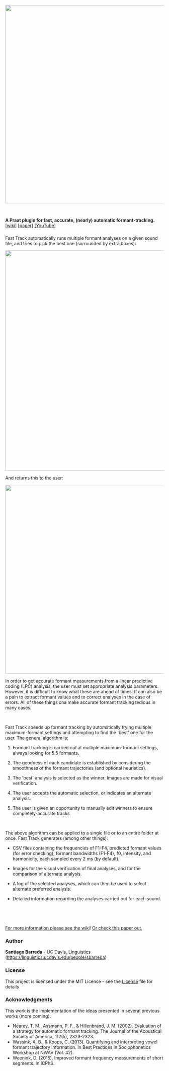 

<p align="center">
<img src="https://github.com/santiagobarreda/FastTrack/blob/master/docs/fasttrack.png?raw=true" width=630>
</p>   
&nbsp;

**A Praat plugin for fast, accurate, (nearly) automatic formant-tracking.** [[wiki]](https://github.com/santiagobarreda/FastTrack/wiki) [[paper]](https://drive.google.com/file/d/1RP0Lxj6PzCxaPsMQ53QXI0Kk-SwwETUl/view?usp=sharing) [[YouTube]](https://www.youtube.com/watch?v=NaAKJJaPD8Y&t)

###

Fast Track automatically runs multiple formant analyses on a given sound file, and tries to pick the best one (surrounded by extra boxes):

<p align="center">
<img src="https://raw.githubusercontent.com/santiagobarreda/FastTrack/master/docs/file_comparison.png" width=700>
</p>

And returns this to the user:

<p align="center">
<img src="https://github.com/santiagobarreda/FastTrack/blob/master/docs/file_winner.png?raw=true" width=600>
</p>

In order to get accurate formant measurements from a linear predictive coding (LPC) analysis, the user must set appropriate analysis parameters. However, it is difficult to know what these are ahead of times. It can also be a pain to extract formant values and to correct analyses in the case of errors. All of these things cna make accurate formant tracking tedious in many cases. 

&nbsp;

Fast Track speeds up formant tracking by automatically trying multiple maximum-formant settings and attempting to find the 'best' one for the user. The general algorithm is:
&nbsp;

 1) Formant tracking is carried out at multiple maximum-formant settings, always looking for 5.5 formants. 
 
 2) The goodness of each candidate is established by considering the smoothness of the formant trajectories (and optional heuristics).
 
 3) The 'best' analysis is selected as the winner. Images are made for visual verification.
 
 4) The user accepts the automatic selection, or indicates an alternate analysis.
 
 5) The user is given an opportunity to manually edit winners to ensure completely-accurate tracks.

&nbsp;

The above algorithm can be applied to a single file or to an entire folder at once. Fast Track generates (among other things): 

* CSV files containing the frequencies of F1-F4, predicted formant values (for error checking), formant bandwidths (F1-F4), f0, intensity, and harmonicity, each sampled every 2 ms (by default). 

* Images for the visual verification of final analyses, and for the comparison of alternate analysis.

* A log of the selected analyses, which can then be used to select alternate preferred analysis. 

* Detailed information regarding the analyses carried out for each sound.   

&nbsp;

&nbsp;

[For more information please see the wiki](https://github.com/santiagobarreda/FastTrack/wiki)!
[Or check this paper out.](https://drive.google.com/file/d/1RP0Lxj6PzCxaPsMQ53QXI0Kk-SwwETUl/view?usp=sharing)

### Author

**Santiago Barreda** - UC Davis, Linguistics (https://linguistics.ucdavis.edu/people/sbarreda)


### License

This project is licensed under the MIT License - see the [License](LICENSE) file for details


### Acknowledgments

This work is the implementation of the ideas presented in several previous works (more coming):

* Nearey, T. M., Assmann, P. F., & Hillenbrand, J. M. (2002). Evaluation of a strategy for automatic formant tracking. The Journal of the Acoustical Society of America, 112(5), 2323-2323.
* Wassink, A. B., & Koops, C. (2013). Quantifying and interpreting vowel formant trajectory information. In Best Practices in Sociophonetics Workshop at NWAV (Vol. 42).
* Weenink, D. (2015). Improved formant frequency measurements of short segments. In ICPhS.
